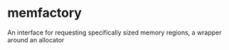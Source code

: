 # memfactory
An interface for requesting specifically sized memory regions, a wrapper around an allocator
